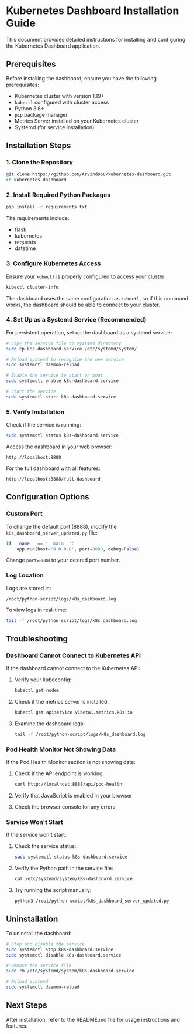 # Kubernetes Dashboard Installation Guide

This document provides detailed instructions for installing and configuring the Kubernetes Dashboard application.

## Prerequisites

Before installing the dashboard, ensure you have the following prerequisites:

- Kubernetes cluster with version 1.19+
- `kubectl` configured with cluster access
- Python 3.6+
- `pip` package manager
- Metrics Server installed on your Kubernetes cluster
- Systemd (for service installation)

## Installation Steps

### 1. Clone the Repository

```bash
git clone https://github.com/Arvind960/kubernetes-dashboard.git
cd kubernetes-dashboard
```

### 2. Install Required Python Packages

```bash
pip install -r requirements.txt
```

The requirements include:
- flask
- kubernetes
- requests
- datetime

### 3. Configure Kubernetes Access

Ensure your `kubectl` is properly configured to access your cluster:

```bash
kubectl cluster-info
```

The dashboard uses the same configuration as `kubectl`, so if this command works, the dashboard should be able to connect to your cluster.

### 4. Set Up as a Systemd Service (Recommended)

For persistent operation, set up the dashboard as a systemd service:

```bash
# Copy the service file to systemd directory
sudo cp k8s-dashboard.service /etc/systemd/system/

# Reload systemd to recognize the new service
sudo systemctl daemon-reload

# Enable the service to start on boot
sudo systemctl enable k8s-dashboard.service

# Start the service
sudo systemctl start k8s-dashboard.service
```

### 5. Verify Installation

Check if the service is running:

```bash
sudo systemctl status k8s-dashboard.service
```

Access the dashboard in your web browser:

```
http://localhost:8888
```

For the full dashboard with all features:

```
http://localhost:8888/full-dashboard
```

## Configuration Options

### Custom Port

To change the default port (8888), modify the `k8s_dashboard_server_updated.py` file:

```python
if __name__ == '__main__':
    app.run(host='0.0.0.0', port=8888, debug=False)
```

Change `port=8888` to your desired port number.

### Log Location

Logs are stored in:

```
/root/python-script/logs/k8s_dashboard.log
```

To view logs in real-time:

```bash
tail -f /root/python-script/logs/k8s_dashboard.log
```

## Troubleshooting

### Dashboard Cannot Connect to Kubernetes API

If the dashboard cannot connect to the Kubernetes API:

1. Verify your kubeconfig:
   ```bash
   kubectl get nodes
   ```

2. Check if the metrics server is installed:
   ```bash
   kubectl get apiservice v1beta1.metrics.k8s.io
   ```

3. Examine the dashboard logs:
   ```bash
   tail -f /root/python-script/logs/k8s_dashboard.log
   ```

### Pod Health Monitor Not Showing Data

If the Pod Health Monitor section is not showing data:

1. Check if the API endpoint is working:
   ```bash
   curl http://localhost:8888/api/pod-health
   ```

2. Verify that JavaScript is enabled in your browser
3. Check the browser console for any errors

### Service Won't Start

If the service won't start:

1. Check the service status:
   ```bash
   sudo systemctl status k8s-dashboard.service
   ```

2. Verify the Python path in the service file:
   ```bash
   cat /etc/systemd/system/k8s-dashboard.service
   ```

3. Try running the script manually:
   ```bash
   python3 /root/python-script/k8s_dashboard_server_updated.py
   ```

## Uninstallation

To uninstall the dashboard:

```bash
# Stop and disable the service
sudo systemctl stop k8s-dashboard.service
sudo systemctl disable k8s-dashboard.service

# Remove the service file
sudo rm /etc/systemd/system/k8s-dashboard.service

# Reload systemd
sudo systemctl daemon-reload
```

## Next Steps

After installation, refer to the README.md file for usage instructions and features.
